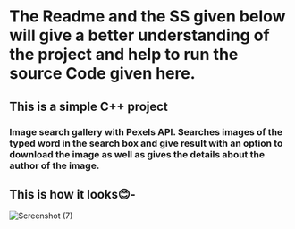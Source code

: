 # The Readme and the SS given below will give a better understanding of the project and help to run the source Code given here.
## This is a simple C++ project
### Image search gallery with Pexels API. Searches images of the typed word in the search box and give result with an option to download the image as well as gives the details about the author of the image.
## This is how it looks😊-
![Screenshot (7)](https://github.com/Ukashashere/Image-Search-Engine-with-Pexels-API/assets/116743795/b54933a3-83d7-4cfb-a496-6a1fae8447f3)
